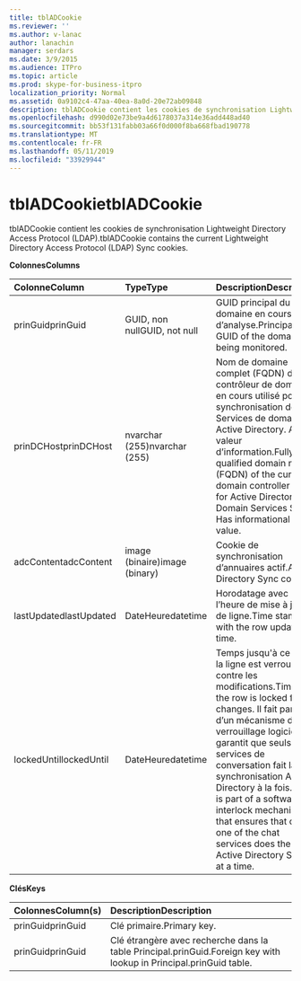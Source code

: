 ```yaml
---
title: tblADCookie
ms.reviewer: ''
ms.author: v-lanac
author: lanachin
manager: serdars
ms.date: 3/9/2015
ms.audience: ITPro
ms.topic: article
ms.prod: skype-for-business-itpro
localization_priority: Normal
ms.assetid: 0a9102c4-47aa-40ea-8a0d-20e72ab09848
description: tblADCookie contient les cookies de synchronisation Lightweight Directory Access Protocol (LDAP).
ms.openlocfilehash: d990d02e73be9a4d6178037a314e36add448ad40
ms.sourcegitcommit: bb53f131fabb03a66f0d000f8ba668fbad190778
ms.translationtype: MT
ms.contentlocale: fr-FR
ms.lasthandoff: 05/11/2019
ms.locfileid: "33929944"
---
```

# <a name="tbladcookie"></a><span data-ttu-id="a3c20-103">tblADCookie</span><span class="sxs-lookup"><span data-stu-id="a3c20-103">tblADCookie</span></span>
 
<span data-ttu-id="a3c20-104">tblADCookie contient les cookies de synchronisation Lightweight Directory Access Protocol (LDAP).</span><span class="sxs-lookup"><span data-stu-id="a3c20-104">tblADCookie contains the current Lightweight Directory Access Protocol (LDAP) Sync cookies.</span></span>
  
<span data-ttu-id="a3c20-105">**Colonnes**</span><span class="sxs-lookup"><span data-stu-id="a3c20-105">**Columns**</span></span>

|<span data-ttu-id="a3c20-106">**Colonne**</span><span class="sxs-lookup"><span data-stu-id="a3c20-106">**Column**</span></span>|<span data-ttu-id="a3c20-107">**Type**</span><span class="sxs-lookup"><span data-stu-id="a3c20-107">**Type**</span></span>|<span data-ttu-id="a3c20-108">**Description**</span><span class="sxs-lookup"><span data-stu-id="a3c20-108">**Description**</span></span>|
|:-----|:-----|:-----|
|<span data-ttu-id="a3c20-109">prinGuid</span><span class="sxs-lookup"><span data-stu-id="a3c20-109">prinGuid</span></span>  <br/> |<span data-ttu-id="a3c20-110">GUID, non null</span><span class="sxs-lookup"><span data-stu-id="a3c20-110">GUID, not null</span></span>  <br/> |<span data-ttu-id="a3c20-111">GUID principal du domaine en cours d’analyse.</span><span class="sxs-lookup"><span data-stu-id="a3c20-111">Principal GUID of the domain being monitored.</span></span>  <br/> |
|<span data-ttu-id="a3c20-112">prinDCHost</span><span class="sxs-lookup"><span data-stu-id="a3c20-112">prinDCHost</span></span>  <br/> |<span data-ttu-id="a3c20-113">nvarchar (255)</span><span class="sxs-lookup"><span data-stu-id="a3c20-113">nvarchar (255)</span></span>  <br/> |<span data-ttu-id="a3c20-114">Nom de domaine complet (FQDN) du contrôleur de domaine en cours utilisé pour la synchronisation des Services de domaine Active Directory. A la valeur d’information.</span><span class="sxs-lookup"><span data-stu-id="a3c20-114">Fully qualified domain name (FQDN) of the current domain controller used for Active Directory Domain Services Sync. Has informational value.</span></span>  <br/> |
|<span data-ttu-id="a3c20-115">adcContent</span><span class="sxs-lookup"><span data-stu-id="a3c20-115">adcContent</span></span>  <br/> |<span data-ttu-id="a3c20-116">image (binaire)</span><span class="sxs-lookup"><span data-stu-id="a3c20-116">image (binary)</span></span>  <br/> |<span data-ttu-id="a3c20-117">Cookie de synchronisation d’annuaires actif.</span><span class="sxs-lookup"><span data-stu-id="a3c20-117">Active Directory Sync cookie.</span></span>  <br/> |
|<span data-ttu-id="a3c20-118">lastUpdated</span><span class="sxs-lookup"><span data-stu-id="a3c20-118">lastUpdated</span></span>  <br/> |<span data-ttu-id="a3c20-119">DateHeure</span><span class="sxs-lookup"><span data-stu-id="a3c20-119">datetime</span></span>  <br/> |<span data-ttu-id="a3c20-120">Horodatage avec l’heure de mise à jour de ligne.</span><span class="sxs-lookup"><span data-stu-id="a3c20-120">Time stamp with the row update time.</span></span>  <br/> |
|<span data-ttu-id="a3c20-121">lockedUntil</span><span class="sxs-lookup"><span data-stu-id="a3c20-121">lockedUntil</span></span>  <br/> |<span data-ttu-id="a3c20-122">DateHeure</span><span class="sxs-lookup"><span data-stu-id="a3c20-122">datetime</span></span>  <br/> |<span data-ttu-id="a3c20-123">Temps jusqu'à ce que la ligne est verrouillée contre les modifications.</span><span class="sxs-lookup"><span data-stu-id="a3c20-123">Time until the row is locked for changes.</span></span> <span data-ttu-id="a3c20-124">Il fait partie d’un mécanisme de verrouillage logiciel qui garantit que seuls des services de conversation fait la synchronisation Active Directory à la fois.</span><span class="sxs-lookup"><span data-stu-id="a3c20-124">This is part of a software interlock mechanism that ensures that only one of the chat services does the Active Directory Sync at a time.</span></span>  <br/> |
   
<span data-ttu-id="a3c20-125">**Clés**</span><span class="sxs-lookup"><span data-stu-id="a3c20-125">**Keys**</span></span>

|<span data-ttu-id="a3c20-126">**Colonnes**</span><span class="sxs-lookup"><span data-stu-id="a3c20-126">**Column(s)**</span></span>|<span data-ttu-id="a3c20-127">**Description**</span><span class="sxs-lookup"><span data-stu-id="a3c20-127">**Description**</span></span>|
|:-----|:-----|
|<span data-ttu-id="a3c20-128">prinGuid</span><span class="sxs-lookup"><span data-stu-id="a3c20-128">prinGuid</span></span>  <br/> |<span data-ttu-id="a3c20-129">Clé primaire.</span><span class="sxs-lookup"><span data-stu-id="a3c20-129">Primary key.</span></span>  <br/> |
|<span data-ttu-id="a3c20-130">prinGuid</span><span class="sxs-lookup"><span data-stu-id="a3c20-130">prinGuid</span></span>  <br/> |<span data-ttu-id="a3c20-131">Clé étrangère avec recherche dans la table Principal.prinGuid.</span><span class="sxs-lookup"><span data-stu-id="a3c20-131">Foreign key with lookup in Principal.prinGuid table.</span></span>  <br/> |
   

